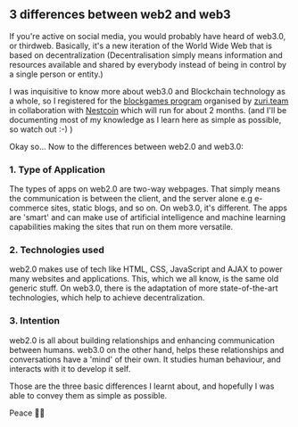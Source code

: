 ## 3 differences between web2 and web3

If you're active on social media, you would probably have heard of web3.0, or thirdweb. Basically, it's a new iteration of the World Wide Web that is based on decentralization (Decentralisation simply means information and resources available and shared by everybody instead of being in control by a single person or entity.)

I was inquisitive to know more about web3.0 and Blockchain technology as a whole, so I registered for the [blockgames program](https://blockgames.gg) organised by [zuri.team](https://zuri.team) in collaboration with [Nestcoin](https://nestcoin.com) which will run for about 2 months. (and I'll be documenting most of my knowledge as I learn here as simple as possible, so watch out :-) )

Okay so... Now to the differences between web2.0 and web3.0: 

### 1. Type of Application

The types of apps on web2.0 are two-way webpages. That simply means the communication is between the client, and the server alone e.g e-commerce sites, static blogs, and so on. On web3.0, it's different. The apps are 'smart' and can make use of artificial intelligence and machine learning capabilities making the sites that run on them more versatile.

### 2. Technologies used

web2.0 makes use of tech like HTML, CSS, JavaScript and AJAX to power many websites and applications. This, which we all know, is the same old generic stuff. On web3.0, there is the adaptation of more state-of-the-art technologies, which help to achieve decentralization.

### 3. Intention

web2.0 is all about building relationships and enhancing communication between humans. web3.0 on the other hand, helps these relationships and conversations have a 'mind' of their own. It studies human behaviour, and interacts with it to develop it self.

Those are the three basic differences I learnt about, and hopefully I was able to convey them as simple as possible.

Peace ✌🏾